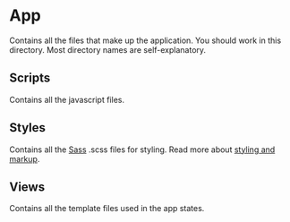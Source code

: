 # App
 Contains all the files that make up the application. You should work in this directory.
 Most directory names are self-explanatory.

## Scripts
 Contains all the javascript files.
 
## Styles
 Contains all the [Sass](http://sass-lang.com) .scss files for styling. Read more about [styling and markup](../development/styling_and_markup.md).
 
## Views
 Contains all the template files used in the app states.

